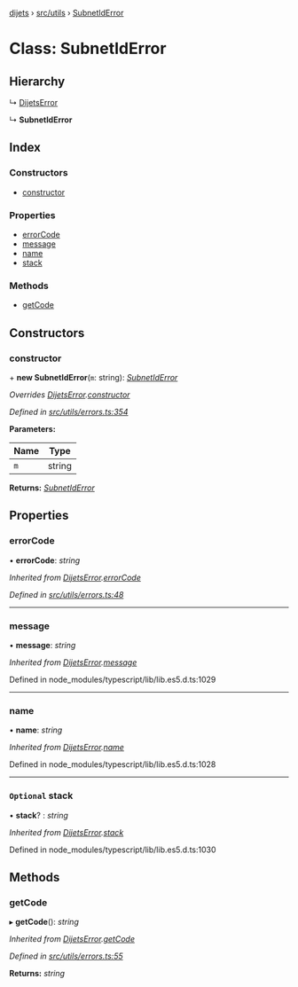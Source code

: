 [dijets](../README.md) › [src/utils](../modules/src_utils.md) › [SubnetIdError](src_utils.subnetiderror.md)

# Class: SubnetIdError

## Hierarchy

  ↳ [DijetsError](src_utils.dijetserror.md)

  ↳ **SubnetIdError**

## Index

### Constructors

* [constructor](src_utils.subnetiderror.md#constructor)

### Properties

* [errorCode](src_utils.subnetiderror.md#errorcode)
* [message](src_utils.subnetiderror.md#message)
* [name](src_utils.subnetiderror.md#name)
* [stack](src_utils.subnetiderror.md#optional-stack)

### Methods

* [getCode](src_utils.subnetiderror.md#getcode)

## Constructors

###  constructor

\+ **new SubnetIdError**(`m`: string): *[SubnetIdError](src_utils.subnetiderror.md)*

*Overrides [DijetsError](src_utils.dijetserror.md).[constructor](src_utils.dijetserror.md#constructor)*

*Defined in [src/utils/errors.ts:354](https://github.com/Dijets-Inc/dijetsjs/blob/ca67b81/src/utils/errors.ts#L354)*

**Parameters:**

Name | Type |
------ | ------ |
`m` | string |

**Returns:** *[SubnetIdError](src_utils.subnetiderror.md)*

## Properties

###  errorCode

• **errorCode**: *string*

*Inherited from [DijetsError](src_utils.dijetserror.md).[errorCode](src_utils.dijetserror.md#errorcode)*

*Defined in [src/utils/errors.ts:48](https://github.com/Dijets-Inc/dijetsjs/blob/ca67b81/src/utils/errors.ts#L48)*

___

###  message

• **message**: *string*

*Inherited from [DijetsError](src_utils.dijetserror.md).[message](src_utils.dijetserror.md#message)*

Defined in node_modules/typescript/lib/lib.es5.d.ts:1029

___

###  name

• **name**: *string*

*Inherited from [DijetsError](src_utils.dijetserror.md).[name](src_utils.dijetserror.md#name)*

Defined in node_modules/typescript/lib/lib.es5.d.ts:1028

___

### `Optional` stack

• **stack**? : *string*

*Inherited from [DijetsError](src_utils.dijetserror.md).[stack](src_utils.dijetserror.md#optional-stack)*

Defined in node_modules/typescript/lib/lib.es5.d.ts:1030

## Methods

###  getCode

▸ **getCode**(): *string*

*Inherited from [DijetsError](src_utils.dijetserror.md).[getCode](src_utils.dijetserror.md#getcode)*

*Defined in [src/utils/errors.ts:55](https://github.com/Dijets-Inc/dijetsjs/blob/ca67b81/src/utils/errors.ts#L55)*

**Returns:** *string*
